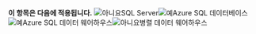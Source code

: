 <Token>**이 항목은 다음에 적용됩니다.** ![아니요](../includes/media/no.png)SQL Server![예](../includes/media/yes.png)Azure SQL 데이터베이스![예](../includes/media/yes.png)Azure SQL 데이터 웨어하우스![아니요](../includes/media/no.png)병렬 데이터 웨어하우스 </Token>